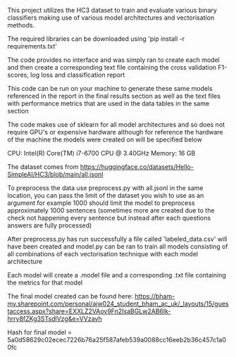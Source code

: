 This project utilizes the HC3 dataset to train and evaluate various binary classifiers making use of various model architectures and vectorisation methods.

The required libraries can be downloaded using 'pip install -r requirements.txt'

The code provides no interface and was simply ran to create each model and then create a corresponding text file containing the cross validation F1-scores, log loss and classification report

This code can be run on your machine to generate these same models referenced in the report in the final results section as well as the text files with performance metrics that are used in the data tables in the same section

The code makes use of sklearn for all model architectures and so does not require GPU's or expensive hardware although for reference the hardware of the machine the models were created on will be specified below

CPU: Intel(R) Core(TM) i7-6700 CPU @ 3.40GHz
Memory: 16 GB

The dataset comes from https://huggingface.co/datasets/Hello-SimpleAI/HC3/blob/main/all.jsonl

To preprocess the data use preprocess.py with all.jsonl in the same location, you can pass the limit of the dataset you wish to use as an argument for example 1000 should limit the model to preprocess approximately 1000 sentences (sometimes more are created due to the check not happening every sentence but instead after each questions answers are fully processed)

After preprocess.py has run successfully a file called 'labeled_data.csv' will have been created and model.py can be ran to train all models consisting of all combinations of each vectorisation technique with each model architecture

Each model will create a .model file and a corresponding .txt file containing the metrics for that model

The final model created can be found here: https://bham-my.sharepoint.com/personal/ajw024_student_bham_ac_uk/_layouts/15/guestaccess.aspx?share=EXXLZ2VAov9Fn2IsaBGLw2AB6lk-hrry8fZKg3STsdlVzg&e=VVzavh

Hash for final model = 5a0d58629c02ecec7226b76a25f587afeb539a0088cc16eeb2b36c457c1a00fc